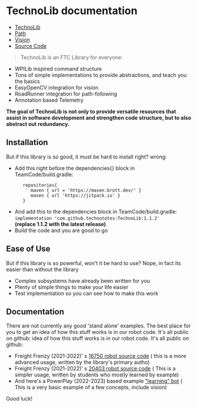 # TechnoLib documentation

- [TechnoLib](https://technototes.github.io/TechnoLib/TechnoLib)
- [Path](https://technototes.github.io/TechnoLib/Path)
- [Vision](https://technototes.github.io/TechnoLib/Vision)
- [Source Code](https://github.com/technototes/TechnoLib/)

> TechnoLib is an FTC Library for everyone:

- WPILib inspired command structure
- Tons of simple implementations to provide abstractions, and teach you the basics
- EasyOpenCV integration for vision
- RoadRunner integration for path-following
- Annotation based Telemetry

**The goal of TechnoLib is not only to provide versatile resources that assist in software
development and strengthen code structure, but to also abstract out redundancy.**

## Installation

But if this library is so good, it must be hard to install right? wrong:

- Add this right before the dependencies{} block in TeamCode/build.gradle:
  ```
     repositories{
      ` maven { url = 'https://maven.brott.dev/' }
        maven { url 'https://jitpack.io' }
     }
  ```
- And add this to the dependencies block in TeamCode/build.gradle:
  `implementation 'com.github.technototes:TechnoLib:1.1.2'`  
  **(replace 1.1.2 with the latest release)**
- Build the code and you are good to go

## Ease of Use

But if this library is so powerful, won't it be hard to use? Nope, in fact its easier than without
the library

- Complex subsystems have already been written for you
- Plenty of simple things to make your life easier
- Test implementation so you can see how to make this work

## Documentation

There are not currently any good 'stand alone' examples. The best place
for you to get an idea of how this stuff works is in our robot code. It's all public on github:
idea of how this stuff works is in our robot code. It's all public on github:

- Freight Frenzy (2021-2022)' s
  [16750 robot source code](https://github.com/technototes/FreightFrenzy2021/tree/master/OspreyCode/src/main/java/org/firstinspires/ftc/teamcode)
  ( this is a more advanced usage, written by the library's primary autho)
- Freight Frenzy (2021-2022)' s
  [20403 robot source code](https://github.com/technototes/FreightFrenzy2021/tree/master/SeagullCode/src/main/java/org/firstinspires/ftc/teamcode)
  ( This is a simpler usage, written by students who mostly learned by example)
- And here's a PowerPlay (2022-2023) based example
  ["learning" bot](https://github.com/technototes/PowerPlay2022/tree/main/ForTeaching/src/main/java/org/firstinspires/ftc/forteaching/TechnoBot)
  ( This is a very basic example of a few concepts, include vision)

Good luck!
